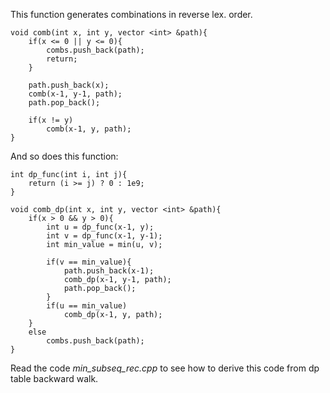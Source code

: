 This function generates combinations in reverse lex. order.
```
void comb(int x, int y, vector <int> &path){
    if(x <= 0 || y <= 0){
        combs.push_back(path);
        return;
    }

    path.push_back(x);
    comb(x-1, y-1, path);
    path.pop_back();

    if(x != y)
        comb(x-1, y, path);
}
```

And so does this function:
```
int dp_func(int i, int j){
    return (i >= j) ? 0 : 1e9;
} 
    
void comb_dp(int x, int y, vector <int> &path){
    if(x > 0 && y > 0){
        int u = dp_func(x-1, y);
        int v = dp_func(x-1, y-1);
        int min_value = min(u, v);

        if(v == min_value){
            path.push_back(x-1);
            comb_dp(x-1, y-1, path);
            path.pop_back();
        }
        if(u == min_value)
            comb_dp(x-1, y, path);
    }
    else
        combs.push_back(path);
}
```
Read the code _min\_subseq\_rec.cpp_ to see how to derive this code from dp table backward walk.
